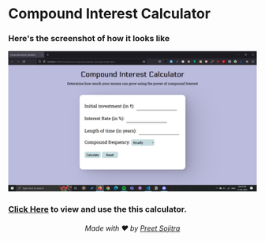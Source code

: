 # Compound Interest Calculator

### Here's the screenshot of how it looks like

<img src = "./img.png">

### [Click Here](https://preet-sojitra.github.io/InterestCalculator/) to view and use the this calculator.

###### <div align = "center"> Made with ♥ by [Preet Sojitra](https://github.com/Preet-Sojitra/)</div>
